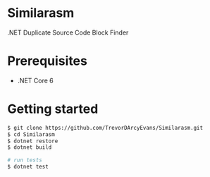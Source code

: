 # Similarasm
.NET Duplicate Source Code Block Finder

# Prerequisites
* .NET Core 6

# Getting started

```bash
$ git clone https://github.com/TrevorDArcyEvans/Similarasm.git
$ cd Similarasm
$ dotnet restore
$ dotnet build

# run tests
$ dotnet test
```

